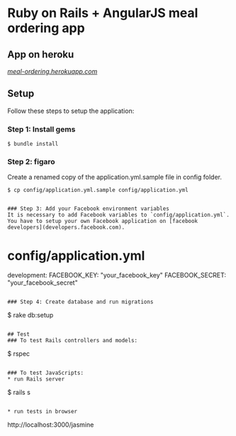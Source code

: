 # Ruby on Rails + AngularJS meal ordering app

## App on heroku
[*meal-ordering.herokuapp.com*](meal-ordering.herokuapp.com)

## Setup
Follow these steps to setup the application:

### Step 1: Install gems
```
$ bundle install
```

### Step 2: figaro
Create a renamed copy of the application.yml.sample file in config folder.
```
$ cp config/application.yml.sample config/application.yml


### Step 3: Add your Facebook environment variables
It is necessary to add Facebook variables to `config/application.yml`. You have to setup your own Facebook application on [facebook developers](developers.facebook.com).
```
# config/application.yml

development:
  FACEBOOK_KEY: "your_facebook_key"
  FACEBOOK_SECRET: "your_facebook_secret"

```

### Step 4: Create database and run migrations
```
$ rake db:setup
```

## Test
### To test Rails controllers and models:
```
$ rspec
```

### To test JavaScripts:
* run Rails server
```
$ rails s
```

* run tests in browser
```
http://localhost:3000/jasmine
```
